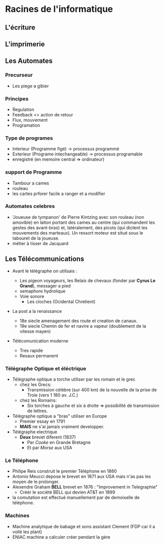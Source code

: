 # Racines de l'informatique

## L'écriture

## L'imprimerie

## Les Automates

### Precurseur
 - Les piege a gibier

### Principes
 - Regulation
  - Feedback <> action de retour
  - Flux, mouvement
 - Programation

### Type de programes
 - Interieur (Programme figé) -> processus programmé
 - Exterieur (Programe intechangeable) -> processus programable
 - enregistré (en memoire central => ordinateur)

### support de Programme
 - Tambour a cames
 - rouleau
 - les cartes prforer facile a ranger et a modifier

### Automates celebres
 - 'Joueuse de tympanon' de Pierre Kintzing avec son rouleau (non amovible) en laiton portant des cames au centre (qui commandent les gestes des avant-bras) et, latéralement, des picots (qui dictent les mouvements des marteaux).  Un ressort moteur est situé sous le tabouret de la joueuse.
 -  métier à tisser de  Jacquard


## Les Télécommunications
 - Avant le télégraphe on utilisais :
   - Les pigeon voyageurs, les Relais de chevaux (fonder par **Cyrus Le Grand**), messager a pied
   - semaphore hydrolique
   - Voie sonore
     - Les cloches (Ocidental Chretient)

 - La post a la renaissance
   - 18e siecle amenagement des route et creation de canaux.
   - 19e siecle Chemin de fer et navire a vapeur (doublement de la vitesse mayen)

 - Télécomunication moderne
   - Tres rapide
   - Resaux permanent

### Télégraphe Optique et éléctrique
 - Télégraphe optique a torche utiliser par les romain et le grec
   - chez les Grecs:  
     - Transmission célèbre (sur 400 km) de la nouvelle de la prise de Troie (vers 1 180 av. J.C.)
   - chez les Romains:
     - Six torches à gauche et six à droite ⇒ possibilité de transmission de lettres.
 - Télégraphe optique a "bras" utiliser en Europe
   - Premier essay en 1791
   - **MAIS** ne s'ai jamais vraiment developper.
 - Télégraphe electrique
   - **Deux** brevet diferent (1837)
     - Par *Cooke* en Grande Bretagne
     - Et par *Morse* aux USA

### Le Téléphone
  - Philipe Reis construit le premier Téléphone en 1860
  - Antonio Meucci depose le brevet en 1871 aux USA mais n'as pas les moyen de le prolonger.
  - Alexendre Graham **BELL** brevet en 1876 : "Improvement in Telegraphie"
    - Créér le société BELL qui devien AT&T en 1899
  - la comutation est effectué manuellement par de demoiselle de téléphone.

### Machines
 - Machine analytique de babage et sons assistant Clement (FDP car il a vollé les plant)
 - ENIAC machine a calculer créer pendant la gére
